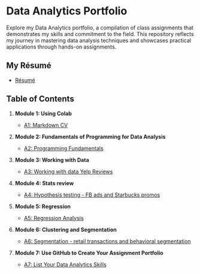# Data Analytics Portfolio
Explore my Data Analytics portfolio, a compilation of class assignments that demonstrates my skills and commitment to the field. This repository reflects my journey in mastering data analysis techniques and showcases practical applications through hands-on assignments.

## My Résumé
- [Résumé](https://colab.research.google.com/drive/156i6WVT59WAogjTkXF4WaY1XfTUDQ-Eq)

## Table of Contents
1. **Module 1: Using Colab**
   - [A1: Markdown CV](https://colab.research.google.com/drive/156i6WVT59WAogjTkXF4WaY1XfTUDQ-Eq)
   
2. **Module 2: Fundamentals of Programming for Data Analysis**
   - [A2: Programming Fundamentals](https://colab.research.google.com/drive/1YMnwq8z5SuEO7OTDSHXLWm-2mdrIzjwG)
   
3. **Module 3: Working with Data**
   - [A3: Working with data Yelp Reviews](https://colab.research.google.com/drive/1NU47duM4Tgmjngx281Is8HVcy9S4ngdu)
  
4. **Module 4: Stats review**
   - [A4: Hypothesis testing - FB ads and Starbucks promos](https://colab.research.google.com/drive/1wUy1FEarjBwFs9rOAu2pGKlkQdhAMqkI)

5. **Module 5: Regression**
   - [A5: Regression Analysis](https://colab.research.google.com/drive/10x3u6PFMLbtrpyKN9gOKOW60cg4P8Z9J)

6. **Module 6: Clustering and Segmentation**
   - [A6: Segmentation - retail transactions and behavioral segmentation](https://colab.research.google.com/drive/10pYq_WtGQGNyHMCZDoV1BfY6LylQ-7Eg?usp=sharing)
   
7. **Module 7: Use GitHub to Create Your Assignment Portfolio**
    - [A7: List Your Data Analytics Skills](https://github.com/alexanderresearch/Analytics/edit/main/README.md)
  
